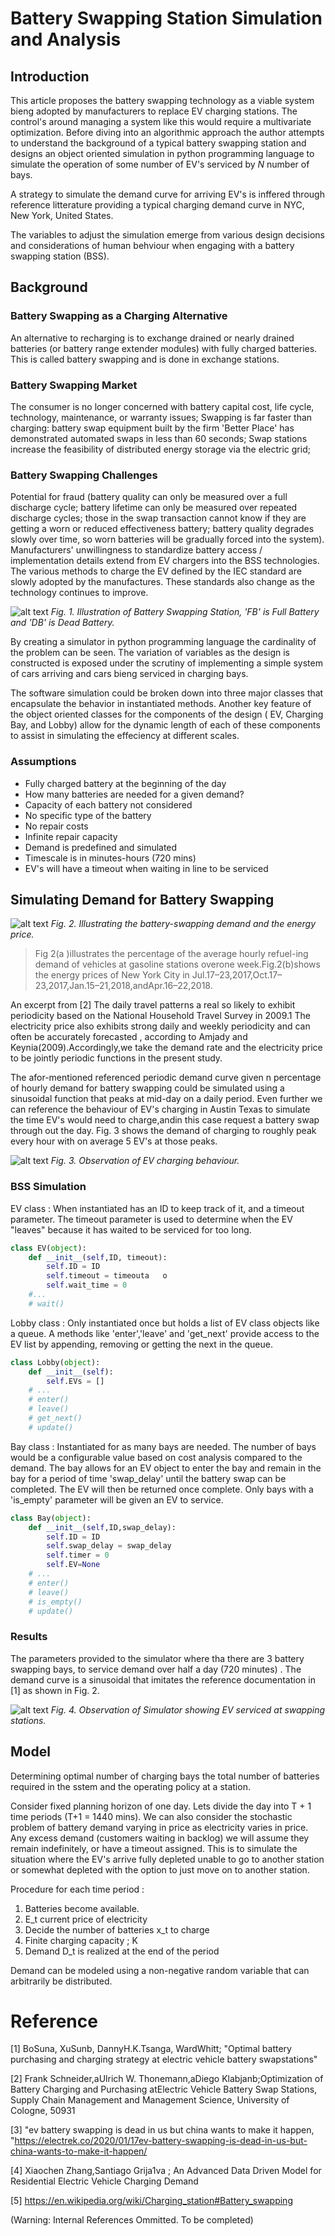 # Battery Swapping Station Simulation and Analysis

## Introduction

This article proposes the battery swapping technology as a viable system bieng adopted by manufacturers to replace EV charging stations. The control's around managing a system like this would require a multivariate optimization. Before diving into an algorithmic approach the author attempts to understand the background of a typical battery swapping station and designs an object oriented simulation in python programming language to simulate the operation of some number of EV's serviced by *N* number of bays. 

A strategy to simulate the demand curve for arriving EV's is inffered through reference litterature providing a typical charging demand curve in NYC, New York, United States. 

The variables to adjust the simulation emerge from various design decisions and considerations of human behviour when engaging with a battery swapping station (BSS).


## Background
### Battery Swapping as a Charging Alternative
An alternative to recharging is to exchange drained or nearly drained batteries (or battery range extender modules) with fully charged batteries. This is called battery swapping and is done in exchange stations.

### Battery Swapping Market
The consumer is no longer concerned with battery capital cost, life cycle, technology, maintenance, or warranty issues; Swapping is far faster than charging: battery swap equipment built by the firm 'Better Place' has demonstrated automated swaps in less than 60 seconds; Swap stations increase the feasibility of distributed energy storage via the electric grid;
### Battery Swapping Challenges
Potential for fraud (battery quality can only be measured over a full discharge cycle; battery lifetime can only be measured over repeated discharge cycles; those in the swap transaction cannot know if they are getting a worn or reduced effectiveness battery; battery quality degrades slowly over time, so worn batteries will be gradually forced into the system). Manufacturers' unwillingness to standardize battery access / implementation details extend from EV chargers into the BSS technologies. The various methods to charge the EV defined by the IEC standard are slowly adopted by the manufactures. These standards also change as the technology continues to improve. 


![alt text](img/Battery_Swapping_Station.png "BSS")
*Fig. 1. Illustration of Battery Swapping Station, 'FB' is Full Battery and 'DB' is Dead Battery.*

By creating a simulator in python programming language the cardinality of the problem can be seen. The variation of variables as the design is constructed is exposed under the scrutiny of implementing a simple system of cars arriving and cars bieng serviced in charging bays. 

The software simulation could be broken down into three major classes that encapsulate the behavior in instantiated methods. Another key feature of the object oriented classes for the components of the design ( EV, Charging Bay, and Lobby) allow for the dynamic length of each of these components to assist in simulating the effeciency at different scales.

### Assumptions

- Fully charged battery at the beginning of the day
- How many batteries are needed for a given demand?
- Capacity of each battery not considered
- No specific type of the battery
- No repair costs
- Infinite repair capacity
- Demand is predefined and simulated 
- Timescale is in minutes-hours (720 mins)
- EV's will have a timeout when waiting in line to be serviced


## Simulating Demand for Battery Swapping

![alt text](img/battery-swapping-demand-and-energy-price.png "BSS")
*Fig. 2. Illustrating the battery-swapping demand and the energy price.*

> Fig 2(a )illustrates the percentage of the average hourly refuel-ing  demand of vehicles at gasoline stations overone week.Fig.2(b)shows the energy prices of New York City in Jul.17–23,2017,Oct.17–23,2017,Jan.15–21,2018,andApr.16–22,2018.

An excerpt from [2] 
    The daily travel patterns a real so likely to exhibit periodicity based on the National Household Travel Survey in 2009.1 The electricity price also exhibits strong daily and weekly periodicity and can often be accurately forecasted , according to Amjady and Keynia(2009).Accordingly,we take the demand rate and the electricity price to be jointly periodic functions in the present study.

The afor-mentioned referenced periodic demand curve given n percentage of hourly demand for battery swapping could be simulated using a sinusoidal function that peaks at mid-day on a daily period. Even further we can reference the behaviour of EV's charging in Austin Texas to simulate the time EV's would need to charge,andin this case request a battery swap through out the day. Fig. 3 shows the demand of charging to roughly peak every hour with on average 5 EV's at those peaks.

![alt text](img/ev-charging.png "BSS")
*Fig. 3. Observation of EV charging behaviour.*

### BSS Simulation

EV class : When instantiated has an ID to keep track of it, and a timeout parameter. The timeout parameter is used to determine when the EV "leaves" because it has waited to be serviced for too long.

```python
class EV(object):
    def __init__(self,ID, timeout):
        self.ID = ID
        self.timeout = timeouta   o
        self.wait_time = 0
    #...
    # wait()
```

Lobby class : Only instantiated once but holds a list of EV class objects like a queue. A methods like 'enter','leave' and 'get_next' provide access to the EV list by appending, removing or getting the next in the queue.

```python
class Lobby(object):
    def __init__(self):
        self.EVs = []
    # ...
    # enter()
    # leave()
    # get_next()
    # update()
```

Bay class : Instantiated for as many bays are needed. The number of bays would be a configurable value based on cost analysis compared to the demand. The bay allows for an EV object to enter the bay and remain in the bay for a period of time 'swap_delay' until the battery swap can be completed. The EV will then be returned once complete. Only bays with a 'is_empty' parameter will be given an EV to service.

```python
class Bay(object):
    def __init__(self,ID,swap_delay):
        self.ID = ID
        self.swap_delay = swap_delay
        self.timer = 0
        self.EV=None
    # ...
    # enter()
    # leave()
    # is_empty()
    # update()
```


### Results

The parameters provided to the simulator where tha there are 3 battery swapping bays, to service demand over half a day (720 minutes) . The demand curve is a sinusoidal that imitates the reference documentation in [1] as shown in Fig. 2.  

![alt text](img/BBS_Simulator_Report1.png "BSS")
*Fig. 4. Observation of Simulator showing EV serviced at swapping stations.*


## Model
Determining optimal number of charging bays the total number of batteries required in the sstem and the operating policy at a station. 

Consider fixed planning horizon of one day. Lets divide the day into T + 1 time periods (T+1 = 1440 mins). We can also consider the stochastic problem of battery demand varying in price as electricity varies in price. Any excess demand (customers waiting in backlog) we will assume they remain indefinitely, or have a timeout assigned. This is to simulate the situation where the EV's arrive fully depleted unable to go to another station or somewhat depleted with the option to just move on to another station.

Procedure for each time period :
1. Batteries become available.
2. E_t current price of electricity
2. Decide the number of batteries x_t to charge
2. Finite charging capacity ; K
3. Demand D_t is realized at the end of the period

Demand can be modeled using a non-negative random variable that can arbitrarily be distributed. 



# Reference

[1] BoSuna, XuSunb, DannyH.K.Tsanga, WardWhitt; "Optimal battery purchasing and charging strategy at electric vehicle battery swapstations"


[2] Frank Schneider,aUlrich W. Thonemann,aDiego Klabjanb;Optimization of Battery Charging and Purchasing atElectric Vehicle Battery Swap Stations,  Supply Chain Management and Management Science, University of Cologne, 50931

[3] "ev battery swapping is dead in us but china wants to make it happen, "https://electrek.co/2020/01/17ev-battery-swapping-is-dead-in-us-but-china-wants-to-make-it-happen/


[4] Xiaochen Zhang,Santiago Grija1va
; An Advanced Data Driven Model for Residential Electric Vehicle Charging Demand

[5] https://en.wikipedia.org/wiki/Charging_station#Battery_swapping



(Warning: Internal References Ommitted. To be completed)
